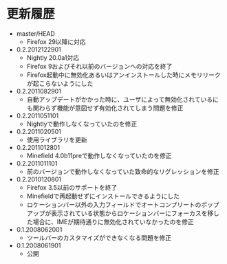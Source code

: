 # 更新履歴

 - master/HEAD
   * Firefox 29以降に対応
 - 0.2.2012122901
   * Nightly 20.0a1対応
   * Firefox 9およびそれ以前のバージョンへの対応を終了
   * Firefox起動中に無効化あるいはアンインストールした時にメモリリークが起こらないようにした
 - 0.2.2011082901
   * 自動アップデートがかかった時に、ユーザによって無効化されているにも関わらず機能が意図せず有効化されてしまう問題を修正
 - 0.2.2011051101
   * Nightlyで動作しなくなっていたのを修正
 - 0.2.2011020501
   * 使用ライブラリを更新
 - 0.2.2011012801
   * Minefield 4.0b11preで動作しなくなっていたのを修正
 - 0.2.2011011101
   * 前のバージョンで動作しなくなっていた致命的なリグレッションを修正
 - 0.2.2010120801
   * Firefox 3.5以前のサポートを終了
   * Minefieldで再起動せずにインストールできるようにした
   * ロケーションバー以外の入力フィールドでオートコンプリートのポップアップが表示されている状態からロケーションバーにフォーカスを移した場合に、IMEが期待通りに無効化されていなかったのを修正
 - 0.1.2008062001
   * ツールバーのカスタマイズができなくなる問題を修正
 - 0.1.2008061901
   * 公開
